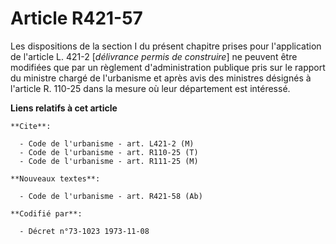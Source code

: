 # Article R421-57

Les dispositions de la section I du présent chapitre prises pour l'application de l'article L. 421-2 [*délivrance permis de
construire*] ne peuvent être modifiées que par un règlement d'administration publique pris sur le rapport du ministre chargé
de l'urbanisme et après avis des ministres désignés à l'article R. 110-25 dans la mesure où leur département est intéressé.

**Liens relatifs à cet article**

	**Cite**:

	  - Code de l'urbanisme - art. L421-2 (M)
	  - Code de l'urbanisme - art. R110-25 (T)
	  - Code de l'urbanisme - art. R111-25 (M)

	**Nouveaux textes**:

	  - Code de l'urbanisme - art. R421-58 (Ab)

	**Codifié par**:

	  - Décret n°73-1023 1973-11-08
